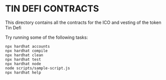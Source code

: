 # TIN DEFI CONTRACTS

This directory contains all the contracts for the ICO and vesting of the token Tin Defi

Try running some of the following tasks:

```shell
npx hardhat accounts
npx hardhat compile
npx hardhat clean
npx hardhat test
npx hardhat node
node scripts/sample-script.js
npx hardhat help
```
